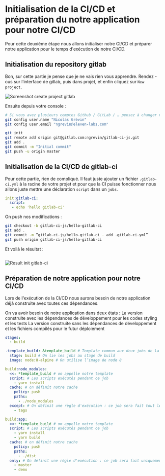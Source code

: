 # Initialisation de la CI/CD et préparation du notre application pour notre CI/CD

Pour cette deuxième étape nous allons initialiser notre CI/CD et préparer notre application pour le temps d'exécution de notre CI/CD.

## Initialisation du repository gitlab
Bon, sur cette partie je pense que je ne vais rien vous apprendre. Rendez -ous sur l’interface de gitlab, puis dans projet, et enfin cliquez sur `New project`.

![Screenshot create project gitlab](screenshot-create-project-gitlab.png)

Ensuite depuis votre console :
```bash
# Si vous avez plusieurs comptes Github / GitLab / … pensez à changer votre config
git config user.name "Nicolas Grévin"
git config user.email "ngrevin@eleven-labs.com"

git init
git remote add origin git@gitlab.com:ngrevin/gitlab-ci-js.git
git add .
git commit -m "Initial commit"
git push -u origin master
```

## Initialisation de la CI/CD de gitlab-ci

Pour cette partie, rien de compliqué. Il faut juste ajouter un fichier `.gitlab-ci.yml` à la racine de votre projet et pour que la CI puisse fonctionner nous allons juste mettre une déclaration `script` dans un `jobs`.

```yaml
init:gitlab-ci:
  script:
   - echo 'hello gitlab-ci'
```
On push nos modifications :

```bash
git checkout -b gitlab-ci-js/hello-gitlab-ci
git add .
git commit -m “gitlab-ci-js/hello-gitlab-ci - add .gitlab-ci.yml”
git push origin gitlab-ci-js/hello-gitlab-ci
```
Et voilà le résultat :
```bash
```
![Result init gitlab-ci](URLassets/2018-07-18-gitlab-ci-js/result-init-gitlab-ci.png)

## Préparation de notre application pour notre CI/CD

Lors de l'exécution de la CI/CD nous aurons besoin de notre application déjà construite avec toutes ces dépendances.

On va avoir besoin de notre application dans deux états :
La version construite avec les dépendances de développement pour les codes styling et les tests
La version construite sans les dépendances de développement et les fichiers compilés pour le futur déploiement 
```yaml
stages:
  - build

.template_build: &template_build # Template commun aux deux jobs de la stage build
  stage: build # On lie les jobs au stage de build 
  image: node:8-alpine # On utilise l’image de node 8

build:node_modules:
  <<: *template_build # on appelle notre template
  script: # Les scripts exécutés pendant ce job
    - yarn install
  cache: # on définit notre cache
    policy: push
    paths:
      - ./node_modules
  except: # On définit une règle d'exécution : ce job sera fait tout le temps sauf en cas de tag
    - tags

build:app:
  <<: *template_build # on appelle notre template
  script: # Les scripts exécutés pendant ce job
    - yarn install
    - yarn build
  cache: # on définit notre cache
    policy: push
    paths: 
      - ./dist
  only: # On définit une règle d'exécution : ce job sera fait uniquement sur master ou en cas de tag
    - master
    - demo
```
<!-- TODO: screenshot -->
